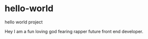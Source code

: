 # hello-world
hello world project

Hey I am a fun loving god fearing rapper future front end developer.
